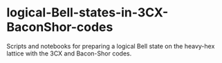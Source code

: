 # logical-Bell-states-in-3CX-BaconShor-codes
Scripts and notebooks for preparing a logical Bell state on the heavy-hex lattice with the 3CX and Bacon-Shor codes.
